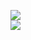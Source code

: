 [![](https://img.shields.io/badge/Made%20With-Github%20Spray-lightgrey.svg?style=for-the-badge&logo=github)](https://github.com/Annihil/github-spray#16008)  
[![](https://i.imgur.com/2DrTn0Z.gif)](https://github.com/Annihil/github-spray)